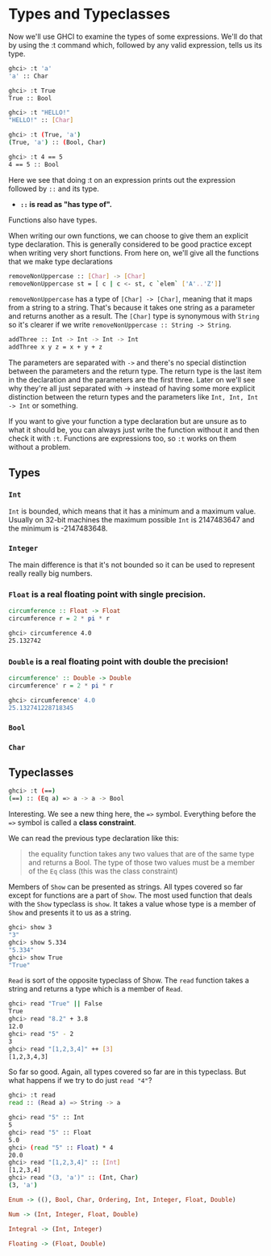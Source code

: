 
# Types and Typeclasses

Now we'll use GHCI to examine the types of some expressions. We'll do that by using the :t command which, followed by any valid expression, tells us its type.

```sh
ghci> :t 'a'  
'a' :: Char  

ghci> :t True  
True :: Bool  

ghci> :t "HELLO!"  
"HELLO!" :: [Char]  

ghci> :t (True, 'a')  
(True, 'a') :: (Bool, Char)  

ghci> :t 4 == 5  
4 == 5 :: Bool  
```

Here we see that doing :t on an expression prints out the expression followed by `::` and its type. 

- **`::` is read as "has type of".**

Functions also have types. 

When writing our own functions, we can choose to give them an explicit type declaration. This is generally considered to be good practice except when writing very short functions. From here on, we'll give all the functions that we make type declarations

```sh
removeNonUppercase :: [Char] -> [Char]  
removeNonUppercase st = [ c | c <- st, c `elem` ['A'..'Z']]   
```

`removeNonUppercase` has a type of `[Char] -> [Char]`, meaning that it maps from a string to a string. That's because it takes one string as a parameter and returns another as a result. The `[Char]` type is synonymous with `String` so it's clearer if we write `removeNonUppercase :: String -> String`.

```sh
addThree :: Int -> Int -> Int -> Int  
addThree x y z = x + y + z  
```

The parameters are separated with `->` and there's no special distinction between the parameters and the return type. The return type is the last item in the declaration and the parameters are the first three. Later on we'll see why they're all just separated with -> instead of having some more explicit distinction between the return types and the parameters like `Int, Int, Int -> Int` or something.

If you want to give your function a type declaration but are unsure as to what it should be, you can always just write the function without it and then check it with `:t`. Functions are expressions too, so `:t` works on them without a problem.

## Types

### `Int`

`Int` is bounded, which means that it has a minimum and a maximum value. Usually on 32-bit machines the maximum possible `Int` is 2147483647 and the minimum is -2147483648.

### `Integer`

The main difference is that it's not bounded so it can be used to represent really really big numbers.

### `Float` is a real floating point with single precision.

```haskell
circumference :: Float -> Float  
circumference r = 2 * pi * r  
```

```sh
ghci> circumference 4.0  
25.132742  
```

### `Double` is a real floating point with double the precision!

```haskell
circumference' :: Double -> Double  
circumference' r = 2 * pi * r  
```

```sh
ghci> circumference' 4.0  
25.132741228718345 
```

### `Bool`

### `Char`

## Typeclasses 

```sh
ghci> :t (==)  
(==) :: (Eq a) => a -> a -> Bool  
```
Interesting. We see a new thing here, the `=>` symbol. Everything before the `=>` symbol is called a **class constraint**. 

We can read the previous type declaration like this: 

> the equality function takes any two values that are of the same type and returns a Bool. The type of those two values must be a member of the `Eq` class (this was the class constraint)

Members of `Show` can be presented as strings. All types covered so far except for functions are a part of `Show`. The most used function that deals with the `Show` typeclass is `show`. It takes a value whose type is a member of `Show` and presents it to us as a string.

```sh
ghci> show 3  
"3"  
ghci> show 5.334  
"5.334"  
ghci> show True  
"True"  
```

`Read` is sort of the opposite typeclass of Show. The `read` function takes a string and returns a type which is a member of `Read`.

```sh
ghci> read "True" || False  
True  
ghci> read "8.2" + 3.8  
12.0  
ghci> read "5" - 2  
3  
ghci> read "[1,2,3,4]" ++ [3]  
[1,2,3,4,3]
```

So far so good. Again, all types covered so far are in this typeclass. But what happens if we try to do just `read "4"`?

```sh
ghci> :t read  
read :: (Read a) => String -> a  
```

```sh
ghci> read "5" :: Int  
5  
ghci> read "5" :: Float  
5.0  
ghci> (read "5" :: Float) * 4  
20.0  
ghci> read "[1,2,3,4]" :: [Int]  
[1,2,3,4]  
ghci> read "(3, 'a')" :: (Int, Char)  
(3, 'a')  
```


```haskell
Enum -> ((), Bool, Char, Ordering, Int, Integer, Float, Double)

Num -> (Int, Integer, Float, Double)

Integral -> (Int, Integer)

Floating -> (Float, Double)
```











